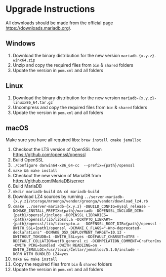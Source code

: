 Upgrade Instructions
====================

All downloads should be made from the official page https://downloads.mariadb.org/.

Windows
-------

1. Download the binary distribution for the new version `mariadb-{x.y.z}-winx64.zip`
2. Unzip and copy the required files from `bin` & `shared` folders
3. Update the version in `pom.xml` and all folders

Linux
-----

1. Download the binary distribution for the new version `mariadb-{x.y.z}-linuxx86_64.tar.gz`
2. Uncompress and copy the required files from `bin` & `shared` folders
3. Update the version in `pom.xml` and all folders

macOS
-----

Make sure you have all required libs: ``brew install cmake jemalloc``

1. Checkout the LTS version of OpenSSL from https://github.com/openssl/openssl
2. Build OpenSSL
  1. `./Configure darwin64-x86_64-cc  --prefix={path}/openssl`
  2. `make && make install`
3. Checkout the new version of MariaDB from https://github.com/MariaDB/server
4. Build MariaDB
  1. `mkdir mariadb-build && cd mariadb-build`
  2. Download LZ4 sources by running `../server-mariadb-{x.y.z}/storage/mroonga/vendor/groonga/vendor/download_lz4.rb`
  2. ```cmake ../server-mariadb-{x.y.z} -DBUILD_CONFIG=mysql_release -DCMAKE_INSTALL_PREFIX={path}/mariadb -DOPENSSL_INCLUDE_DIR={path}/openssl/include -DOPENSSL_LIBRARIES={path}/openssl/lib/libssl.a -DCRYPTO_LIBRARY={path}/openssl/lib/libcrypto.a  -DOPENSSL_ROOT_DIR={path}/openssl -DWITH_SSL={path}/openssl -DCMAKE_C_FLAGS="-Wno-deprecated-declarations" -DCMAKE_OSX_DEPLOYMENT_TARGET=10.13 -DWITHOUT_TOKUDB=1 -DWITH_SSL=yes -DDEFAULT_CHARSET=UTF8 -DDEFAULT_COLLATION=utf8_general_ci -DCOMPILATION_COMMENT=CrafterCms  -DWITH_PCRE=bundled -DWITH_READLINE=on -DWITH_JEMALLOC=/usr/local/Cellar/jemalloc/5.1.0/include -DGRN_WITH_BUNDLED_LZ4=yes```
  3. `make && make install`
5. Copy the required files from `bin` & `shared` folders
6. Update the version in `pom.xml` and all folders